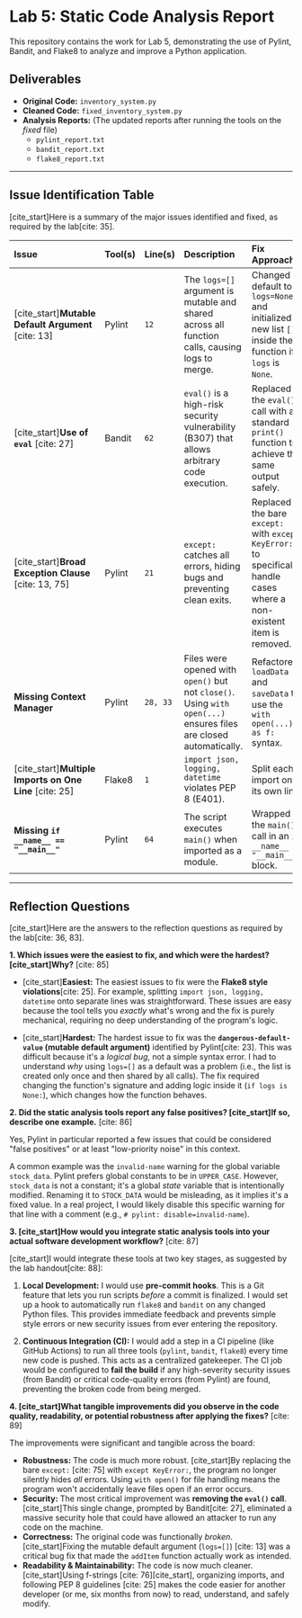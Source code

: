 # Lab 5: Static Code Analysis Report

This repository contains the work for Lab 5, demonstrating the use of Pylint, Bandit, and Flake8 to analyze and improve a Python application.

## Deliverables

* **Original Code:** `inventory_system.py`
* **Cleaned Code:** `fixed_inventory_system.py`
* **Analysis Reports:** (The updated reports after running the tools on the *fixed* file)
    * `pylint_report.txt`
    * `bandit_report.txt`
    * `flake8_report.txt`

---

## Issue Identification Table

[cite_start]Here is a summary of the major issues identified and fixed, as required by the lab[cite: 35].

| Issue | Tool(s) | Line(s) | Description | Fix Approach |
| :--- | :--- | :--- | :--- | :--- |
| [cite_start]**Mutable Default Argument** [cite: 13] | Pylint | `12` | The `logs=[]` argument is mutable and shared across all function calls, causing logs to merge. | Changed default to `logs=None` and initialized a new list `[]` inside the function if `logs` is `None`. |
| [cite_start]**Use of `eval`** [cite: 27] | Bandit | `62` | `eval()` is a high-risk security vulnerability (B307) that allows arbitrary code execution. | Replaced the `eval()` call with a standard `print()` function to achieve the same output safely. |
| [cite_start]**Broad Exception Clause** [cite: 13, 75] | Pylint | `21` | `except:` catches all errors, hiding bugs and preventing clean exits. | Replaced the bare `except:` with `except KeyError:` to specifically handle cases where a non-existent item is removed. |
| **Missing Context Manager** | Pylint | `28, 33` | Files were opened with `open()` but not `close()`. Using `with open(...)` ensures files are closed automatically. | Refactored `loadData` and `saveData` to use the `with open(...) as f:` syntax. |
| [cite_start]**Multiple Imports on One Line** [cite: 25] | Flake8 | `1` | `import json, logging, datetime` violates PEP 8 (E401). | Split each import onto its own line. |
| **Missing `if __name__ == "__main__"`** | Pylint | `64` | The script executes `main()` when imported as a module. | Wrapped the `main()` call in an `if __name__ == "__main__":` block. |

---

## Reflection Questions

[cite_start]Here are the answers to the reflection questions as required by the lab[cite: 36, 83].

**1. Which issues were the easiest to fix, and which were the hardest? [cite_start]Why?** [cite: 85]

* [cite_start]**Easiest:** The easiest issues to fix were the **Flake8 style violations**[cite: 25]. For example, splitting `import json, logging, datetime` onto separate lines was straightforward. These issues are easy because the tool tells you *exactly* what's wrong and the fix is purely mechanical, requiring no deep understanding of the program's logic.

* [cite_start]**Hardest:** The hardest issue to fix was the **`dangerous-default-value` (mutable default argument)** identified by Pylint[cite: 23]. This was difficult because it's a *logical bug*, not a simple syntax error. I had to understand *why* using `logs=[]` as a default was a problem (i.e., the list is created only once and then shared by all calls). The fix required changing the function's signature and adding logic inside it (`if logs is None:`), which changes how the function behaves.

**2. Did the static analysis tools report any false positives? [cite_start]If so, describe one example.** [cite: 86]

Yes, Pylint in particular reported a few issues that could be considered "false positives" or at least "low-priority noise" in this context.

A common example was the `invalid-name` warning for the global variable `stock_data`. Pylint prefers global constants to be in `UPPER_CASE`. However, `stock_data` is not a constant; it's a global *state* variable that is intentionally modified. Renaming it to `STOCK_DATA` would be misleading, as it implies it's a fixed value. In a real project, I would likely disable this specific warning for that line with a comment (e.g., `# pylint: disable=invalid-name`).

**3. [cite_start]How would you integrate static analysis tools into your actual software development workflow?** [cite: 87]

[cite_start]I would integrate these tools at two key stages, as suggested by the lab handout[cite: 88]:

1.  **Local Development:** I would use **pre-commit hooks**. This is a Git feature that lets you run scripts *before* a commit is finalized. I would set up a hook to automatically run `flake8` and `bandit` on any changed Python files. This provides immediate feedback and prevents simple style errors or new security issues from ever entering the repository.

2.  **Continuous Integration (CI):** I would add a step in a CI pipeline (like GitHub Actions) to run all three tools (`pylint`, `bandit`, `flake8`) every time new code is pushed. This acts as a centralized gatekeeper. The CI job would be configured to **fail the build** if any high-severity security issues (from Bandit) or critical code-quality errors (from Pylint) are found, preventing the broken code from being merged.

**4. [cite_start]What tangible improvements did you observe in the code quality, readability, or potential robustness after applying the fixes?** [cite: 89]

The improvements were significant and tangible across the board:

* **Robustness:** The code is much more robust. [cite_start]By replacing the bare `except:` [cite: 75] with `except KeyError:`, the program no longer silently hides *all* errors. Using `with open()` for file handling means the program won't accidentally leave files open if an error occurs.
* **Security:** The most critical improvement was **removing the `eval()` call**. [cite_start]This single change, prompted by Bandit[cite: 27], eliminated a massive security hole that could have allowed an attacker to run any code on the machine.
* **Correctness:** The original code was functionally *broken*. [cite_start]Fixing the mutable default argument (`logs=[]`) [cite: 13] was a critical bug fix that made the `addItem` function actually work as intended.
* **Readability & Maintainability:** The code is now much cleaner. [cite_start]Using f-strings [cite: 76][cite_start], organizing imports, and following PEP 8 guidelines [cite: 25] makes the code easier for another developer (or me, six months from now) to read, understand, and safely modify.
